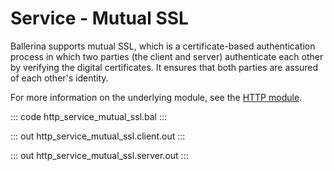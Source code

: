 # Service - Mutual SSL

Ballerina supports mutual SSL, which is a certificate-based authentication
process in which two parties (the client and server) authenticate each other by
verifying the digital certificates. It ensures that both parties are assured
of each other's identity.

For more information on the underlying module, 
see the [HTTP module](https://lib.ballerina.io/ballerina/http/latest/).

::: code http_service_mutual_ssl.bal :::

::: out http_service_mutual_ssl.client.out :::

::: out http_service_mutual_ssl.server.out :::